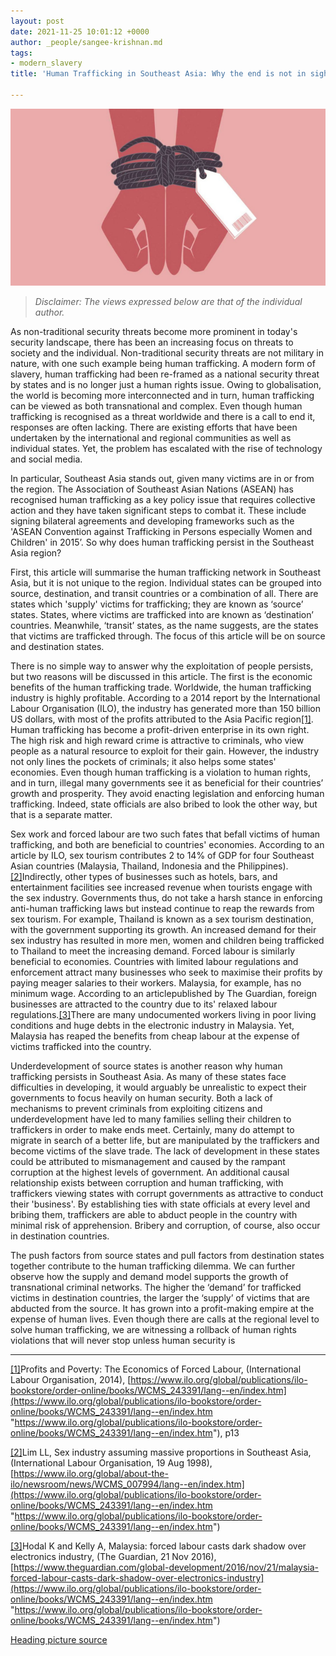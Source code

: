 ```yaml
---
layout: post
date: 2021-11-25 10:01:12 +0000
author: _people/sangee-krishnan.md
tags:
- modern_slavery
title: 'Human Trafficking in Southeast Asia: Why the end is not in sight'

---
```

![](/uploads/sangee-pic-1-edited.png)

> _Disclaimer: The views expressed below are that of the individual author._

As non-traditional security threats become more prominent in today's security landscape, there has been an increasing focus on threats to society and the individual. Non-traditional security threats are not military in nature, with one such example being human trafficking. A modern form of slavery, human trafficking had been re-framed as a national security threat by states and is no longer just a human rights issue. Owing to globalisation, the world is becoming more interconnected and in turn, human trafficking can be viewed as both transnational and complex. Even though human trafficking is recognised as a threat worldwide and there is a call to end it, responses are often lacking. There are existing efforts that have been undertaken by the international and regional communities as well as individual states. Yet, the problem has escalated with the rise of technology and social media.

In particular, Southeast Asia stands out, given many victims are in or from the region. The Association of Southeast Asian Nations (ASEAN) has recognised human trafficking as a key policy issue that requires collective action and they have taken significant steps to combat it. These include signing bilateral agreements and developing frameworks such as the 'ASEAN Convention against Trafficking in Persons especially Women and Children' in 2015’. So why does human trafficking persist in the Southeast Asia region?

First, this article will summarise the human trafficking network in Southeast Asia, but it is not unique to the region. Individual states can be grouped into source, destination, and transit countries or a combination of all. There are states which 'supply' victims for trafficking; they are known as ‘source’ states. States, where victims are trafficked into are known as ‘destination’ countries. Meanwhile, ‘transit’ states, as the name suggests, are the states that victims are trafficked through. The focus of this article will be on source and destination states.

There is no simple way to answer why the exploitation of people persists, but two reasons will be discussed in this article. The first is the economic benefits of the human trafficking trade. Worldwide, the human trafficking industry is highly profitable. According to a 2014 report by the International Labour Organisation (ILO), the industry has generated more than 150 billion US dollars, with most of the profits attributed to the Asia Pacific region[\[1\]](applewebdata://F1AEF8B8-8A01-42A2-94BF-A76A45DA3953#_ftn1). Human trafficking has become a profit-driven enterprise in its own right. The high risk and high reward crime is attractive to criminals, who view people as a natural resource to exploit for their gain. However, the industry not only lines the pockets of criminals; it also helps some states' economies. Even though human trafficking is a violation to human rights, and in turn, illegal many governments see it as beneficial for their countries’ growth and prosperity. They avoid enacting legislation and enforcing human trafficking. Indeed, state officials are also bribed to look the other way, but that is a separate matter.

Sex work and forced labour are two such fates that befall victims of human trafficking, and both are beneficial to countries' economies. According to an article by ILO, sex tourism contributes 2 to 14% of GDP for four Southeast Asian countries (Malaysia, Thailand, Indonesia and the Philippines).[\[2\]](applewebdata://F1AEF8B8-8A01-42A2-94BF-A76A45DA3953#_ftn2)Indirectly, other types of businesses such as hotels, bars, and entertainment facilities see increased revenue when tourists engage with the sex industry. Governments thus, do not take a harsh stance in enforcing anti-human trafficking laws but instead continue to reap the rewards from sex tourism. For example, Thailand is known as a sex tourism destination, with the government supporting its growth. An increased demand for their sex industry has resulted in more men, women and children being trafficked to Thailand to meet the increasing demand. Forced labour is similarly beneficial to economies. Countries with limited labour regulations and enforcement attract many businesses who seek to maximise their profits by paying meager salaries to their workers. Malaysia, for example, has no minimum wage. According to an articlepublished by The Guardian, foreign businesses are attracted to the country due to its' relaxed labour regulations.[\[3\]](applewebdata://F1AEF8B8-8A01-42A2-94BF-A76A45DA3953#_ftn3)There are many undocumented workers living in poor living conditions and huge debts in the electronic industry in Malaysia. Yet, Malaysia has reaped the benefits from cheap labour at the expense of victims trafficked into the country.

Underdevelopment of source states is another reason why human trafficking persists in Southeast Asia. As many of these states face difficulties in developing, it would arguably be unrealistic to expect their governments to focus heavily on human security. Both a lack of mechanisms to prevent criminals from exploiting citizens and underdevelopment have led to many families selling their children to traffickers in order to make ends meet. Certainly, many do attempt to migrate in search of a better life, but are manipulated by the traffickers and become victims of the slave trade. The lack of development in these states could be attributed to mismanagement and caused by the rampant corruption at the highest levels of government. An additional causal relationship exists between corruption and human trafficking, with traffickers viewing states with corrupt governments as attractive to conduct their 'business'. By establishing ties with state officials at every level and bribing them, traffickers are able to abduct people in the country with minimal risk of apprehension. Bribery and corruption, of course, also occur in destination countries.

The push factors from source states and pull factors from destination states together contribute to the human trafficking dilemma. We can further observe how the supply and demand model supports the growth of transnational criminal networks. The higher the ‘demand’ for trafficked victims in destination countries, the larger the ‘supply’ of victims that are abducted from the source. It has grown into a profit-making empire at the expense of human lives. Even though there are calls at the regional level to solve human trafficking, we are witnessing a rollback of human rights violations that will never stop unless human security is

***

[\[1\]](applewebdata://F1AEF8B8-8A01-42A2-94BF-A76A45DA3953#_ftnref1)Profits and Poverty: The Economics of Forced Labour, (International Labour Organisation, 2014), [https://www.ilo.org/global/publications/ilo-bookstore/order-online/books/WCMS_243391/lang--en/index.htm](https://www.ilo.org/global/publications/ilo-bookstore/order-online/books/WCMS_243391/lang--en/index.htm "https://www.ilo.org/global/publications/ilo-bookstore/order-online/books/WCMS_243391/lang--en/index.htm"), p13

[\[2\]](applewebdata://F1AEF8B8-8A01-42A2-94BF-A76A45DA3953#_ftnref2)Lim LL, Sex industry assuming massive proportions in Southeast Asia, (International Labour Organisation, 19 Aug 1998), [https://www.ilo.org/global/about-the-ilo/newsroom/news/WCMS_007994/lang--en/index.htm](https://www.ilo.org/global/publications/ilo-bookstore/order-online/books/WCMS_243391/lang--en/index.htm "https://www.ilo.org/global/publications/ilo-bookstore/order-online/books/WCMS_243391/lang--en/index.htm")

[\[3\]](applewebdata://F1AEF8B8-8A01-42A2-94BF-A76A45DA3953#_ftnref3)Hodal K and Kelly A, Malaysia: forced labour casts dark shadow over electronics industry, (The Guardian, 21 Nov 2016), [https://www.theguardian.com/global-development/2016/nov/21/malaysia-forced-labour-casts-dark-shadow-over-electronics-industry](https://www.ilo.org/global/publications/ilo-bookstore/order-online/books/WCMS_243391/lang--en/index.htm "https://www.ilo.org/global/publications/ilo-bookstore/order-online/books/WCMS_243391/lang--en/index.htm")

[Heading picture source](https://www.arachnys.com/)